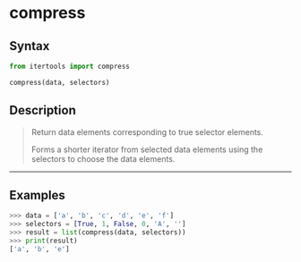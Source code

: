 # compress

## Syntax

```python
from itertools import compress

compress(data, selectors)
```

## Description

> Return data elements corresponding to true selector elements.
>
> Forms a shorter iterator from selected data elements using the selectors to
> choose the data elements.

---

## Examples

```python
>>> data = ['a', 'b', 'c', 'd', 'e', 'f']
>>> selectors = [True, 1, False, 0, 'A', '']
>>> result = list(compress(data, selectors))
>>> print(result)
['a', 'b', 'e']
```

